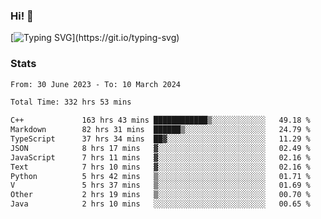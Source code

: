 ### Hi!  👋

[![Typing SVG](https://readme-typing-svg.herokuapp.com?font=Fira+Code&pause=1000&width=435&lines=Hello!+I'm+Texiwustion.)](https://git.io/typing-svg)

### Stats

<!--START_SECTION:waka-->

```txt
From: 30 June 2023 - To: 10 March 2024

Total Time: 332 hrs 53 mins

C++             163 hrs 43 mins ████████████▒░░░░░░░░░░░░   49.18 %
Markdown        82 hrs 31 mins  ██████▒░░░░░░░░░░░░░░░░░░   24.79 %
TypeScript      37 hrs 34 mins  ██▓░░░░░░░░░░░░░░░░░░░░░░   11.29 %
JSON            8 hrs 17 mins   ▓░░░░░░░░░░░░░░░░░░░░░░░░   02.49 %
JavaScript      7 hrs 11 mins   ▓░░░░░░░░░░░░░░░░░░░░░░░░   02.16 %
Text            7 hrs 10 mins   ▓░░░░░░░░░░░░░░░░░░░░░░░░   02.16 %
Python          5 hrs 42 mins   ▒░░░░░░░░░░░░░░░░░░░░░░░░   01.71 %
V               5 hrs 37 mins   ▒░░░░░░░░░░░░░░░░░░░░░░░░   01.69 %
Other           2 hrs 19 mins   ▒░░░░░░░░░░░░░░░░░░░░░░░░   00.70 %
Java            2 hrs 10 mins   ░░░░░░░░░░░░░░░░░░░░░░░░░   00.65 %
```

<!--END_SECTION:waka-->
